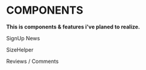 # COMPONENTS

**This is components & features i've planed to realize.**


 SignUp News

 SizeHelper

Reviews / Comments


